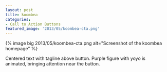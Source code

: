 ```yaml
---
layout: post
title: koombea
categories:
- Call to Action Buttons
featured_image: '2013/05/koombea-cta.png'
---
```

{% image big 2013/05/koombea-cta.png alt="Screenshot of the koombea homepage" %}

Centered text with tagline above button. Purple figure with yoyo is animated, bringing attention near the button.